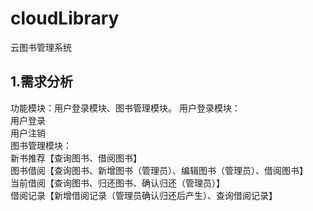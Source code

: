 # cloudLibrary
云图书管理系统  
## 1.需求分析
功能模块：用户登录模块、图书管理模块。
用户登录模块：  
                 用户登录  
             用户注销  
图书管理模块：  
             新书推荐【查询图书、借阅图书】  
             图书借阅【查询图书、新增图书（管理员）、编辑图书（管理员）、借阅图书】  
             当前借阅【查询图书、归还图书、确认归还（管理员）】  
             借阅记录【新增借阅记录（管理员确认归还后产生）、查询借阅记录】  





